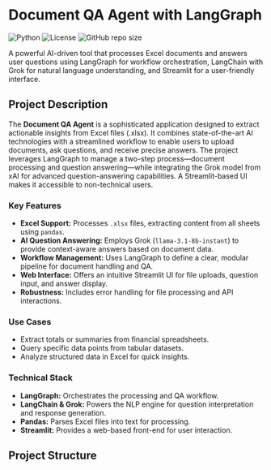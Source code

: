 # Document QA Agent with LangGraph

![Python](https://img.shields.io/badge/Python-3.8+-blue.svg)
![License](https://img.shields.io/badge/License-MIT-green.svg)
![GitHub repo size](https://img.shields.io/github/repo-size/avinash7055/document-qa-agent-langgraph)

A powerful AI-driven tool that processes Excel documents and answers user questions using LangGraph for workflow orchestration, LangChain with Grok for natural language understanding, and Streamlit for a user-friendly interface.

## Project Description

The **Document QA Agent** is a sophisticated application designed to extract actionable insights from Excel files (.xlsx). It combines state-of-the-art AI technologies with a streamlined workflow to enable users to upload documents, ask questions, and receive precise answers. The project leverages LangGraph to manage a two-step process—document processing and question answering—while integrating the Grok model from xAI for advanced question-answering capabilities. A Streamlit-based UI makes it accessible to non-technical users.

### Key Features
- **Excel Support:** Processes `.xlsx` files, extracting content from all sheets using `pandas`.
- **AI Question Answering:** Employs Grok (`llama-3.1-8b-instant`) to provide context-aware answers based on document data.
- **Workflow Management:** Uses LangGraph to define a clear, modular pipeline for document handling and QA.
- **Web Interface:** Offers an intuitive Streamlit UI for file uploads, question input, and answer display.
- **Robustness:** Includes error handling for file processing and API interactions.

### Use Cases
- Extract totals or summaries from financial spreadsheets.
- Query specific data points from tabular datasets.
- Analyze structured data in Excel for quick insights.

### Technical Stack
- **LangGraph:** Orchestrates the processing and QA workflow.
- **LangChain & Grok:** Powers the NLP engine for question interpretation and response generation.
- **Pandas:** Parses Excel files into text for processing.
- **Streamlit:** Provides a web-based front-end for user interaction.

## Project Structure
